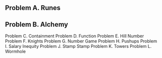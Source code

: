 ## Problem A. Runes

## Problem B. Alchemy
Problem C. Containment
Problem D. Function
Problem E. Hill Number
Problem F. Knights
Problem G. Number Game
Problem H. Pushups
Problem I. Salary Inequity
Problem J. Stamp Stamp
Problem K. Towers
Problem L. Wormhole
